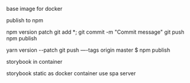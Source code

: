 
base image for docker


publish to npm


npm version patch
git add *;
git commit -m "Commit message"
git push
npm publish

yarn version --patch
git push —-tags origin master
$ npm publish


storybook in container


storybook static as docker container use spa server
